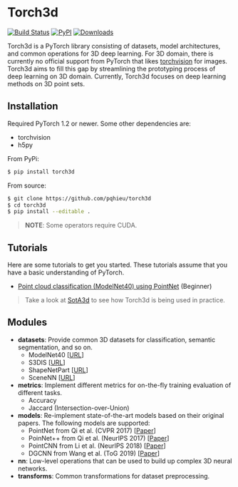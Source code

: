 Torch3d
=======
[![Build Status](https://travis-ci.com/pqhieu/torch3d.svg?branch=master)](https://travis-ci.com/pqhieu/torch3d)
[![PyPI](https://img.shields.io/pypi/v/torch3d)](https://pypi.org/project/torch3d)
[![Downloads](https://pepy.tech/badge/torch3d)](https://pepy.tech/project/torch3d)

Torch3d is a PyTorch library consisting of datasets, model architectures, and
common operations for 3D deep learning. For 3D domain, there is currently no
official support from PyTorch that likes [torchvision](https://github.com/pytorch/vision)
for images. Torch3d aims to fill this gap by streamlining the prototyping
process of deep learning on 3D domain. Currently, Torch3d focuses on deep
learning methods on 3D point sets.

Installation
------------
Required PyTorch 1.2 or newer. Some other dependencies are:
- torchvision
- h5py

From PyPi:
```bash
$ pip install torch3d
```

From source:
```bash
$ git clone https://github.com/pqhieu/torch3d
$ cd torch3d
$ pip install --editable .
```

> **NOTE**: Some operators require CUDA.


Tutorials
---------

Here are some tutorials to get you started.
These tutorials assume that you have a basic understanding of PyTorch.
- [Point cloud classification (ModelNet40) using PointNet](examples/modelnet40) (Beginner)

> Take a look at [SotA3d](https://github.com/pqhieu/sota3d) to see how Torch3d is being used in practice.


Modules
-------
- **datasets**: Provide common 3D datasets for classification, semantic segmentation, and so on.
  + ModelNet40 [[URL](https://modelnet.cs.princeton.edu/)]
  + S3DIS [[URL](http://buildingparser.stanford.edu/dataset.html)]
  + ShapeNetPart [[URL](https://cs.stanford.edu/~ericyi/project_page/part_annotation/)]
  + SceneNN [[URL](http://scenenn.net/)]
- **metrics**: Implement different metrics for on-the-fly training evaluation of different tasks.
  + Accuracy
  + Jaccard (Intersection-over-Union)
- **models**: Re-implement state-of-the-art models based on their original papers. The following models are supported:
  + PointNet from Qi et al. (CVPR 2017) [[Paper](https://arxiv.org/abs/1612.00593)]
  + PoinNet++ from Qi et al. (NeurIPS 2017) [[Paper](https://arxiv.org/abs/1706.02413)]
  + PointCNN from Li et al. (NeurIPS 2018) [[Paper](https://arxiv.org/abs/1801.07791)]
  + DGCNN from Wang et al. (ToG 2019) [[Paper](https://arxiv.org/abs/1801.07829)]
- **nn**: Low-level operations that can be used to build up complex 3D neural networks.
- **transforms**: Common transformations for dataset preprocessing.
